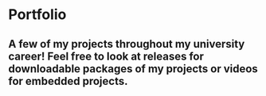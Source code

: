 # Portfolio
## A few of my projects throughout my university career! Feel free to look at releases for downloadable packages of my projects or videos for embedded projects.

